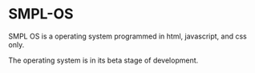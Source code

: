 # SMPL-OS
SMPL OS is a operating system programmed in html, javascript, and css only.

The operating system is in its beta stage of development.
